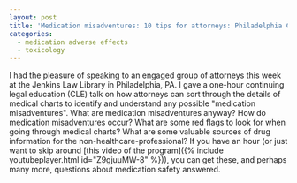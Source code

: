 ```yaml
---
layout: post
title: 'Medication misadventures: 10 tips for attorneys: Philadelphia CLE program'
categories:
  - medication adverse effects
  - toxicology
---
```



I had the pleasure of speaking to an engaged group of attorneys this week at the Jenkins Law Library in Philadelphia, PA. I gave a one-hour continuing legal education (CLE) talk on how attorneys can sort through the details of medical charts to identify and understand any possible "medication misadventures". What are medication misadventures anyway? How do medication misadventures occur? What are some red flags to look for when going through medical charts? What are some valuable sources of drug information for the non-healthcare-professional? If you have an hour (or just want to skip around [this video of the program]({% include youtubeplayer.html id=&quot;Z9gjuuMW-8&quot; %})), you can get these, and perhaps many more, questions about medication safety answered.

&nbsp;